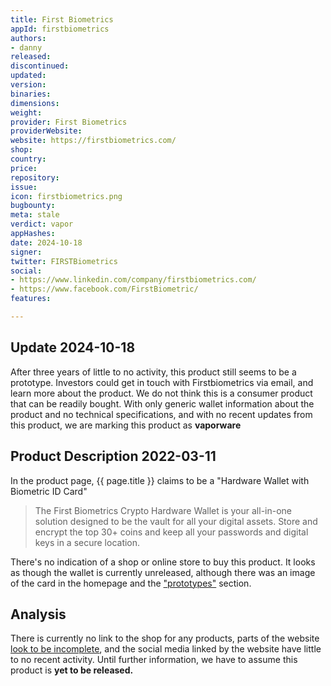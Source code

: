 ```yaml
---
title: First Biometrics
appId: firstbiometrics
authors:
- danny
released: 
discontinued: 
updated: 
version: 
binaries: 
dimensions: 
weight: 
provider: First Biometrics
providerWebsite: 
website: https://firstbiometrics.com/
shop: 
country: 
price: 
repository: 
issue: 
icon: firstbiometrics.png
bugbounty: 
meta: stale
verdict: vapor
appHashes: 
date: 2024-10-18
signer: 
twitter: FIRSTBiometrics
social:
- https://www.linkedin.com/company/firstbiometrics.com/
- https://www.facebook.com/FirstBiometric/
features: 

---
```


## Update 2024-10-18

After three years of little to no activity, this product still seems to be a prototype. Investors could get in touch with Firstbiometrics via email, and learn more about the product. We do not think this is a consumer product that can be readily bought. With only generic wallet information about the product and no technical specifications, and with no recent updates from this product, we are marking this product as **vaporware**

## Product Description 2022-03-11

In the product page, {{ page.title }} claims to be a "Hardware Wallet with Biometric ID Card"

> The First Biometrics Crypto Hardware Wallet is your all-in-one solution designed to be the vault for all your digital assets. Store and encrypt the top 30+ coins and keep all your passwords and digital keys in a secure location.

There's no indication of a shop or online store to buy this product. It looks as though the wallet is currently unreleased, although there was an image of the card in the homepage and the ["prototypes"](https://firstbiometrics.com/prototypes) section.


## Analysis 

There is currently no link to the shop for any products, parts of the website [look to be incomplete](https://firstbiometrics.com/news/), and the social media linked by the website have little to no recent activity. Until further information, we have to assume this product is **yet to be released.**
